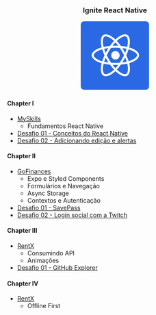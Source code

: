 <h3 align="center">Ignite React Native</h3>
<p align="center">
  <img alt="logo" title="logo" src=".github/logo.svg" >
</p>

#### Chapter I

- [MySkills](https://github.com/FelipeBrenner/ignite-react-native/tree/master/myskills)
  - Fundamentos React Native
- [Desafio 01 - Conceitos do React Native](https://github.com/FelipeBrenner/ignite-react-native/tree/master/desafios/todo)
- [Desafio 02 - Adicionando edição e alertas](https://github.com/FelipeBrenner/ignite-react-native/tree/master/desafios/todo-complementar)

#### Chapter II

- [GoFinances](https://github.com/FelipeBrenner/ignite-react-native/tree/master/gofinances)
  - Expo e Styled Components
  - Formulários e Navegação
  - Async Storage
  - Contextos e Autenticação
- [Desafio 01 - SavePass](https://github.com/FelipeBrenner/ignite-react-native/tree/master/desafios/savepass)
- [Desafio 02 - Login social com a Twitch](https://github.com/FelipeBrenner/ignite-react-native/tree/master/desafios/stream-data-twitch)

#### Chapter III

- [RentX](https://github.com/FelipeBrenner/ignite-react-native/tree/master/rentx)
  - Consumindo API
  - Animações
- [Desafio 01 - GitHub Explorer](https://github.com/FelipeBrenner/ignite-react-native/tree/master/desafios/github-explorer)

#### Chapter IV

- [RentX](https://github.com/FelipeBrenner/ignite-react-native/tree/master/rentx)
  - Offline First
